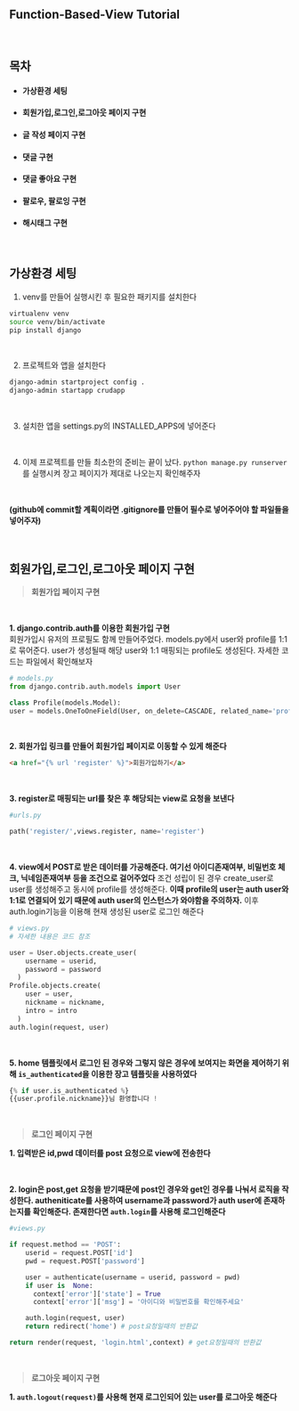 ## Function-Based-View Tutorial

<br>

## 목차
- #### 가상환경 세팅     
- #### 회원가입,로그인,로그아웃 페이지 구현   
- #### 글 작성 페이지 구현    
- #### 댓글 구현   
- #### 댓글 좋아요 구현   
- #### 팔로우, 팔로잉 구현    
- #### 해시태그 구현    

<br>

## 가상환경 세팅

1. venv를 만들어 실행시킨 후 필요한 패키지를 설치한다               
```bash
virtualenv venv
source venv/bin/activate
pip install django
```
<br>

2. 프로젝트와 앱을 설치한다       
```bash
django-admin startproject config .
django-admin startapp crudapp
```
<br>

3. 설치한 앱을 settings.py의 INSTALLED_APPS에 넣어준다      
<br> 

4. 이제 프로젝트를 만들 최소한의 준비는 끝이 났다. ```python manage.py runserver```를 실행시켜 장고 페이지가 제대로 나오는지 확인해주자   
<br>

__(github에 commit할 계획이라면 .gitignore를 만들어 필수로 넣어주어야 할 파일들을 넣어주자)__     

<br>

## 회원가입,로그인,로그아웃 페이지 구현 

>__회원가입 페이지 구현__   
<br>

__1. django.contrib.auth를 이용한 회원가입 구현__        
회원가입시 유저의 프로필도 함께 만들어주었다. models.py에서 user와 profile를 1:1로 묶어준다. user가 생성될때 해당 user와 1:1 매핑되는 profile도 생성된다. 자세한 코드는 파일에서 확인해보자

```python
# models.py
from django.contrib.auth.models import User

class Profile(models.Model):
user = models.OneToOneField(User, on_delete=CASCADE, related_name='profile')
```
<br>

__2. 회원가입 링크를 만들어 회원가입 페이지로 이동할 수 있게 해준다__   
```html
<a href="{% url 'register' %}">회원가입하기</a>
```
<br>

__3. register로 매핑되는 url를 찾은 후 해당되는 view로 요청을 보낸다__    
```python
#urls.py

path('register/',views.register, name='register')
```
<br>

__4. view에서 POST로 받은 데이터를 가공해준다. 여기선 아이디존재여부, 비밀번호 체크, 닉네임존재여부 등을 조건으로 걸어주었다__     조건 성립이 된 경우 create_user로 user를 생성해주고 동시에 profile를 생성해준다. __이때 profile의 user는 auth user와 1:1로 연결되어 있기 때문에 auth user의 인스턴스가 와야함을 주의하자.__ 이후 auth.login기능을 이용해 현재 생성된 user로 로그인 해준다

```python
# views.py
# 자세한 내용은 코드 참조 

user = User.objects.create_user(
    username = userid,
    password = password
  )
Profile.objects.create(
    user = user,
    nickname = nickname,
    intro = intro
  )
auth.login(request, user)
```
<br>

__5. home 템플릿에서 로그인 된 경우와 그렇지 않은 경우에 보여지는 화면을 제어하기 위해 ```is_authenticated```을 이용한 장고 템플릿을 사용하였다__

```python
{% if user.is_authenticated %}
{{user.profile.nickname}}님 환영합니다 !
```

<br>

>__로그인 페이지 구현__    

__1. 입력받은 id,pwd 데이터를 post 요청으로 view에 전송한다__    

<br>

__2. login은 post,get 요청을 받기때문에 post인 경우와 get인 경우를 나눠서 로직을 작성한다. autheniticate를 사용하여 username과 password가 auth user에 존재하는지를 확인해준다. 존재한다면 ```auth.login```를 사용해 로그인해준다__ 

```python
#views.py

if request.method == 'POST':
    userid = request.POST['id']
    pwd = request.POST['password']

    user = authenticate(username = userid, password = pwd)
    if user is  None:
      context['error']['state'] = True
      context['error']['msg'] = '아이디와 비밀번호를 확인해주세요'

    auth.login(request, user)
    return redirect('home') # post요청일때의 반환값

return render(request, 'login.html',context) # get요청일때의 반환값

```
<br>

>__로그아웃 페이지 구현__   

__1. ```auth.logout(request)```를 사용해 현재 로그인되어 있는 user를 로그아웃 해준다__   

<br>